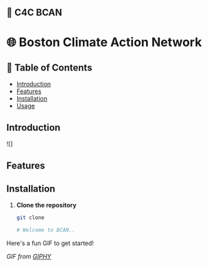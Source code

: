 ## 🚀 C4C BCAN

# 🌐 Boston Climate Action Network

## 📖 Table of Contents
- [Introduction](#introduction)
- [Features](#features)
- [Installation](#installation)
- [Usage](#usage)

## Introduction


![]

## Features



## Installation

1. **Clone the repository**

   ```bash
   git clone

   # Welcome to BCAN..

Here's a fun GIF to get started!

*GIF from [GIPHY](https://i.giphy.com/media/v1.Y2lkPTc5MGI3NjExY2VjNWJ4dnBnNWt2ajcxdmdkazJkY2YxYXk4b3J4a3BqN3dveWdqeSZlcD12MV9pbnRlcm5hbF9naWZfYnlfaWQmY3Q9Zw/LHZyixOnHwDDy/giphy.gif)*
